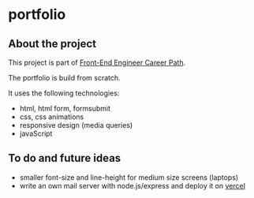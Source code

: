 # portfolio

## About the project

This project is part of [Front-End Engineer Career Path](https://www.codecademy.com/learn/paths/front-end-engineer-career-path).

The portfolio is build from scratch.

It uses the following technologies:

- html, html form, formsubmit
- css, css animations
- responsive design (media queries)
- javaScript

## To do and future ideas

- smaller font-size and line-height for medium size screens (laptops)
- write an own mail server with node.js/express and deploy it on [vercel](vercel.com)
